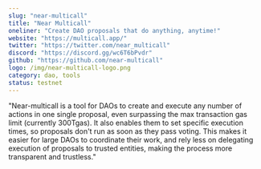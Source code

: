 ```yaml
---
slug: "near-multicall"
title: "Near Multicall"
oneliner: "Create DAO proposals that do anything, anytime!"
website: "https://multicall.app/"
twitter: "https://twitter.com/near_multicall"
discord: "https://discord.gg/wc6T6bPvdr"
github: "https://github.com/near-multicall"
logo: /img/near-multicall-logo.png
category: dao, tools
status: testnet
---
```


"Near-multicall is a tool for DAOs to create and execute any number of actions in one single proposal, even surpassing the max transaction gas limit (currently 300Tgas). It also enables them to set specific execution times, so proposals don't run as soon as they pass voting.
This makes it easier for large DAOs to coordinate their work, and rely less on delegating execution of proposals to trusted entities, making the process more transparent and trustless."
